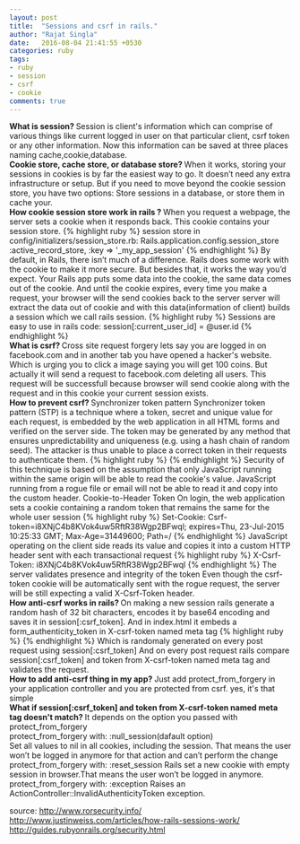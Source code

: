 ```yaml
---
layout: post
title:  "Sessions and csrf in rails."
author: "Rajat Singla"
date:   2016-08-04 21:41:55 +0530
categories: ruby
tags:
- ruby
- session
- csrf
- cookie
comments: true
---
```

<b>
What is session?
</b>
Session is client's information which can comprise of various things like current logged in user on that particular client, csrf token or any other information. Now this information can be saved at three places naming cache,cookie,database.
<!--more-->
<br>
<b>
Cookie store, cache store, or database store?
</b>
When it works, storing your sessions in cookies is by far the easiest way to go. It doesn’t need any extra infrastructure or setup.
But if you need to move beyond the cookie session store, you have two options:
Store sessions in a database, or store them in cache your.

<br>
<b>
How cookie session store work in rails ?
</b>
When you request a webpage, the server sets a cookie when it responds back.
This cookie contains your session store.
{% highlight ruby %}
session store in config/initializers/session_store.rb:
Rails.application.config.session_store :active_record_store, :key => '_my_app_session'
{% endhighlight %}
By default, in Rails, there isn’t much of a difference. Rails does some work with the cookie to make it more secure. But besides that, it works the way you’d expect. Your Rails app puts some data into the cookie, the same data comes out of the cookie.
And until the cookie expires, every time you make a request, your browser will the send cookies back to the server
server will extract the data out of cookie and with this data(information of client) builds a session which we call rails session.
{% highlight ruby %}
Sessions are easy to use in rails code:
session[:current_user_id] = @user.id
{% endhighlight %}

<br>
<b>
What is csrf?
</b>
Cross site request forgery
lets say you are logged in on facebook.com
and in another tab you have opened a hacker's website. Which is urging you to click a image saying you will get 100 coins. But actually it will send a request to facebook.com deleting all users.
This request will be successfull because browser will send cookie along with the request and in this cookie your current session exists.

<br>
<b>
How to prevent csrf?
</b>
Synchronizer token pattern
Synchronizer token pattern (STP) is a technique where a token, secret and unique value for each request, is embedded by the web application in all HTML forms and verified on the server side. The token may be generated by any method that ensures unpredictability and uniqueness (e.g. using a hash chain of random seed). The attacker is thus unable to place a correct token in their requests to authenticate them.
{% highlight ruby %}
<input type="hidden" name="csrfmiddlewaretoken" value="KbyUmhTLMpYj7CD2di7JKP1P3qmLlkPt" />
{% endhighlight %}
Security of this technique is based on the assumption that only JavaScript running within the same origin will be able to read the cookie's value. JavaScript running from a rogue file or email will not be able to read it and copy into the custom header.
Cookie-to-Header Token
On login, the web application sets a cookie containing a random token that remains the same for the whole user session
{% highlight ruby %}
Set-Cookie: Csrf-token=i8XNjC4b8KVok4uw5RftR38Wgp2BFwql; expires=Thu, 23-Jul-2015 10:25:33 GMT; Max-Age=31449600; Path=/
{% endhighlight %}
JavaScript operating on the client side reads its value and copies it into a custom HTTP header sent with each transactional request
{% highlight ruby %}
X-Csrf-Token: i8XNjC4b8KVok4uw5RftR38Wgp2BFwql
{% endhighlight %}
The server validates presence and integrity of the token
Even though the csrf-token cookie will be automatically sent with the rogue request, the server will be still expecting a valid X-Csrf-Token header.

<br>
<b>
How anti-csrf works in rails?
</b>
On making a new session rails generate a random hash of 32 bit characters, encodes it by base64 encoding and saves it in session[:csrf_token].
And in index.html it embeds a form_authenticity_token in X-csrf-token named meta tag
{% highlight ruby %}
<meta content="#{form_authenticity_token}" name="X-csrf-token">
<meta content="3aLSYWhz1J4psQJLQfGnFYYVyO9MQACD5KdWLls7iSQ=" name="X-csrf-token">
{% endhighlight %}
Which is randomaly generated on every post request using session[:csrf_token]
And on every post request rails compare session[:csrf_token] and token from X-csrf-token named meta tag and validates the request.

<br>
<b>
How to add anti-csrf thing in my app?
</b>
Just add
protect_from_forgery
in your application controller and you are protected from csrf.
yes, it's that simple

<br>
<b>
What if session[:csrf_token] and token from X-csrf-token named meta tag doesn't match?
</b>
It depends on the option you passed with protect_from_forgery
<br>
protect_from_forgery with: :null_session(dafault option)
<br>
Set all values to nil in all cookies, including the session. That means the user won’t be logged in anymore for that action and can’t perform the change
<br>
protect_from_forgery with: :reset_session Rails set a new cookie with empty session in browser.That means the user won’t be logged in anymore.
<br>
protect_from_forgery with: :exception Raises an ActionController::InvalidAuthenticityToken exception.


source:
<a href="http://www.rorsecurity.info/">http://www.rorsecurity.info/</a>
<br>
<a href="http://www.justinweiss.com/articles/how-rails-sessions-work/">http://www.justinweiss.com/articles/how-rails-sessions-work/</a>
<br>
<a href="http://guides.rubyonrails.org/security.html">http://guides.rubyonrails.org/security.html</a>
